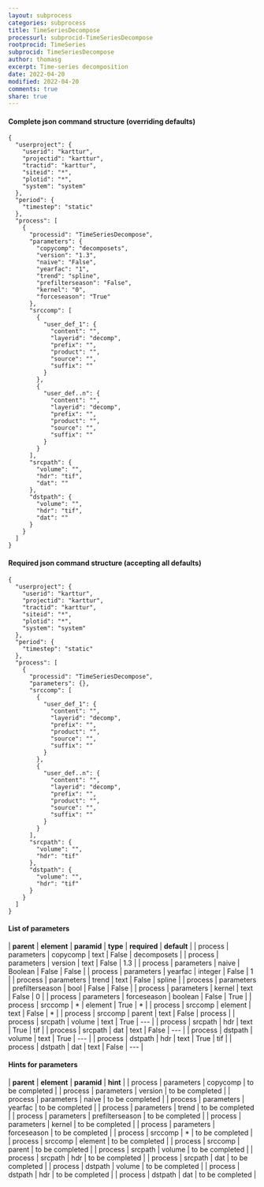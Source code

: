 ```yaml
---
layout: subprocess
categories: subprocess
title: TimeSeriesDecompose
processurl: subprocid-TimeSeriesDecompose
rootprocid: TimeSeries
subprocid: TimeSeriesDecompose
author: thomasg
excerpt: Time-series decomposition
date: 2022-04-20
modified: 2022-04-20
comments: true
share: true
---
```


#### Complete json command structure (overriding defaults)
```
{
  "userproject": {
    "userid": "karttur",
    "projectid": "karttur",
    "tractid": "karttur",
    "siteid": "*",
    "plotid": "*",
    "system": "system"
  },
  "period": {
    "timestep": "static"
  },
  "process": [
    {
      "processid": "TimeSeriesDecompose",
      "parameters": {
        "copycomp": "decomposets",
        "version": "1.3",
        "naive": "False",
        "yearfac": "1",
        "trend": "spline",
        "prefilterseason": "False",
        "kernel": "0",
        "forceseason": "True"
      },
      "srccomp": [
        {
          "user_def_1": {
            "content": "",
            "layerid": "decomp",
            "prefix": "",
            "product": "",
            "source": "",
            "suffix": ""
          }
        },
        {
          "user_def..n": {
            "content": "",
            "layerid": "decomp",
            "prefix": "",
            "product": "",
            "source": "",
            "suffix": ""
          }
        }
      ],
      "srcpath": {
        "volume": "",
        "hdr": "tif",
        "dat": ""
      },
      "dstpath": {
        "volume": "",
        "hdr": "tif",
        "dat": ""
      }
    }
  ]
}
```
#### Required json command structure (accepting all defaults)
```
{
  "userproject": {
    "userid": "karttur",
    "projectid": "karttur",
    "tractid": "karttur",
    "siteid": "*",
    "plotid": "*",
    "system": "system"
  },
  "period": {
    "timestep": "static"
  },
  "process": [
    {
      "processid": "TimeSeriesDecompose",
      "parameters": {},
      "srccomp": [
        {
          "user_def_1": {
            "content": "",
            "layerid": "decomp",
            "prefix": "",
            "product": "",
            "source": "",
            "suffix": ""
          }
        },
        {
          "user_def..n": {
            "content": "",
            "layerid": "decomp",
            "prefix": "",
            "product": "",
            "source": "",
            "suffix": ""
          }
        }
      ],
      "srcpath": {
        "volume": "",
        "hdr": "tif"
      },
      "dstpath": {
        "volume": "",
        "hdr": "tif"
      }
    }
  ]
}
```
#### List of parameters

| **parent** | **element** | **paramid** | **type** | **required** | **default** |
| process | parameters | copycomp | text | False | decomposets |
| process | parameters | version | text | False | 1.3 |
| process | parameters | naive | Boolean | False | False |
| process | parameters | yearfac | integer | False | 1 |
| process | parameters | trend | text | False | spline |
| process | parameters | prefilterseason | bool | False | False |
| process | parameters | kernel | text | False | 0 |
| process | parameters | forceseason | boolean | False | True |
| process | srccomp | * | element | True | * |
| process | srccomp | element | text | False | * |
| process | srccomp | parent | text | False | process |
| process | srcpath | volume | text | True | --- |
| process | srcpath | hdr | text | True | tif |
| process | srcpath | dat | text | False | --- |
| process | dstpath | volume | text | True | --- |
| process | dstpath | hdr | text | True | tif |
| process | dstpath | dat | text | False | --- |

#### Hints for parameters

| **parent** | **element** | **paramid** | **hint** |
| process | parameters | copycomp | to be completed |
| process | parameters | version | to be completed |
| process | parameters | naive | to be completed |
| process | parameters | yearfac | to be completed |
| process | parameters | trend | to be completed |
| process | parameters | prefilterseason | to be completed |
| process | parameters | kernel | to be completed |
| process | parameters | forceseason | to be completed |
| process | srccomp | * | to be completed |
| process | srccomp | element | to be completed |
| process | srccomp | parent | to be completed |
| process | srcpath | volume | to be completed |
| process | srcpath | hdr | to be completed |
| process | srcpath | dat | to be completed |
| process | dstpath | volume | to be completed |
| process | dstpath | hdr | to be completed |
| process | dstpath | dat | to be completed |
